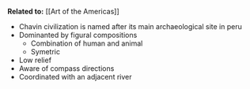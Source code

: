 **Related to:** [[Art of the Americas]]

- Chavin civilization is named after its main archaeological site in peru
- Dominanted by figural compositions
	- Combination of human and animal
	- Symetric
- Low relief
- Aware of compass directions
- Coordinated with an adjacent river